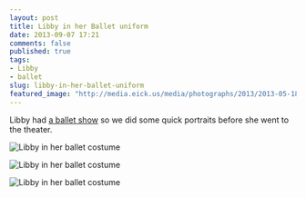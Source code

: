 ```yaml
---
layout: post
title: Libby in her Ballet uniform
date: 2013-09-07 17:21
comments: false
published: true
tags:
- Libby
- ballet
slug: libby-in-her-ballet-uniform
featured_image: "http://media.eick.us/media/photographs/2013/2013-05-18/2013-05-18-libby-ballet-2013-05-18-at-15-34-01.jpg"
---
```

Libby had [a ballet show][1] so we did some quick portraits before she went to the theater.

![Libby in her ballet costume](http://media.eick.us/media/photographs/2013/2013-05-18/2013-05-18-libby-ballet-2013-05-18-at-15-34-01.jpg)

![Libby in her ballet costume](http://media.eick.us/media/photographs/2013/2013-05-18/2013-05-18-libby-ballet-2013-05-18-at-15-35-21.jpg)

![Libby in her ballet costume](http://media.eick.us/media/photographs/2013/2013-05-18/2013-05-18-libby-ballet-2013-05-18-at-15-36-13.jpg)

[1]: /blog/2013/08/18/libby-dance-recital/
